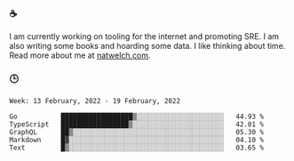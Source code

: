 ### ☕

I am currently working on tooling for the internet and promoting SRE. I am also writing some books and hoarding some data. I like thinking about time. Read more about me at [natwelch.com](https://natwelch.com).

### 🕒

<!--START_SECTION:waka-->
```text
Week: 13 February, 2022 - 19 February, 2022

Go           ██████████████████▒░░░░░░░░░░░░░░░░░░░░░░   44.93 % 
TypeScript   █████████████████▒░░░░░░░░░░░░░░░░░░░░░░░   42.01 % 
GraphQL      ██▒░░░░░░░░░░░░░░░░░░░░░░░░░░░░░░░░░░░░░░   05.30 % 
Markdown     █▓░░░░░░░░░░░░░░░░░░░░░░░░░░░░░░░░░░░░░░░   04.10 % 
Text         █▒░░░░░░░░░░░░░░░░░░░░░░░░░░░░░░░░░░░░░░░   03.65 % 
```
<!--END_SECTION:waka-->
